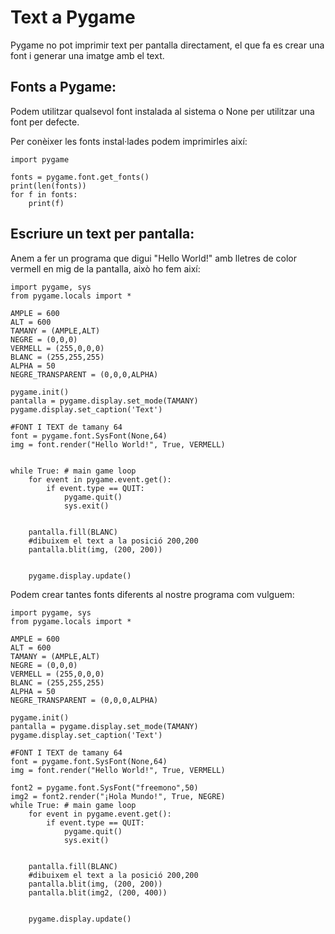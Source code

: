 # Text a Pygame

Pygame no pot imprimir text per pantalla directament, el que fa es crear una font i generar una imatge amb el text.

## Fonts a Pygame:

Podem utilitzar qualsevol font instalada al sistema o None per utilitzar una font per defecte.

Per conèixer les fonts instal·lades podem imprimirles així:

```
import pygame

fonts = pygame.font.get_fonts()
print(len(fonts))
for f in fonts:
    print(f)
```

## Escriure un text per pantalla:

Anem a fer un programa que digui "Hello World!" amb lletres de color vermell en mig de la pantalla, això ho fem així:

```
import pygame, sys
from pygame.locals import *

AMPLE = 600
ALT = 600
TAMANY = (AMPLE,ALT)
NEGRE = (0,0,0)
VERMELL = (255,0,0,0)
BLANC = (255,255,255)
ALPHA = 50
NEGRE_TRANSPARENT = (0,0,0,ALPHA)

pygame.init()
pantalla = pygame.display.set_mode(TAMANY)
pygame.display.set_caption('Text')

#FONT I TEXT de tamany 64
font = pygame.font.SysFont(None,64)
img = font.render("Hello World!", True, VERMELL)


while True: # main game loop
    for event in pygame.event.get():
        if event.type == QUIT:
            pygame.quit()
            sys.exit()


    pantalla.fill(BLANC)
    #dibuixem el text a la posició 200,200
    pantalla.blit(img, (200, 200))


    pygame.display.update()
```

Podem crear tantes fonts diferents al nostre programa com vulguem:

```
import pygame, sys
from pygame.locals import *

AMPLE = 600
ALT = 600
TAMANY = (AMPLE,ALT)
NEGRE = (0,0,0)
VERMELL = (255,0,0,0)
BLANC = (255,255,255)
ALPHA = 50
NEGRE_TRANSPARENT = (0,0,0,ALPHA)

pygame.init()
pantalla = pygame.display.set_mode(TAMANY)
pygame.display.set_caption('Text')

#FONT I TEXT de tamany 64
font = pygame.font.SysFont(None,64)
img = font.render("Hello World!", True, VERMELL)

font2 = pygame.font.SysFont("freemono",50)
img2 = font2.render("¡Hola Mundo!", True, NEGRE)
while True: # main game loop
    for event in pygame.event.get():
        if event.type == QUIT:
            pygame.quit()
            sys.exit()


    pantalla.fill(BLANC)
    #dibuixem el text a la posició 200,200
    pantalla.blit(img, (200, 200))
    pantalla.blit(img2, (200, 400))


    pygame.display.update()
```
